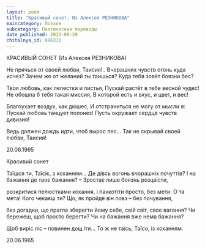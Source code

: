 ```yaml
---
layout: poem
title: "Красивый сонет. Из Алексея РЕЗНИКОВА"
maincategory: Поэзия
subcategory: Поэтические переводы
date_published: 2013-09-29
chitalnya_id: 886311
---
```




КРАСИВЫЙ СОНЕТ
(Из Алексея РЕЗНИКОВА)

Не прячься от своей любви, Таисия!..
Вчерашних чувств огонь куда исчез?
Зачем же от желаний ты таишься?
Куда тебя зовёт боязни бес?

Твоя любовь, как лепестки и листья,
Пускай растёт в тебе весной чудес!
Не обошла б тебя такая миссия,
В которой есть и вкус, и цвет, и вес!

Благоухает воздух, как дюшес,
И отстраниться не могу от мысли я:
Пускай любовь танцует полонез!
Пусть окружает сердце чувств дивизия!

Ведь должен дождь идти, чтоб вырос лес...
Так не скрывай своей любви, Таисия!

20.06.1965

Красивий сонет 

Таїшся ти, Таїсіє, з коханням…
Де дівсь вогонь вчорашніх почуттів?
І на бажання де твоє бажання? –
Зростає лише боязнь розцвісти,

розкритися пелюстками кохання,
і пахкотіти просто, без мети.
О та мета! Кого чекаєш ти?
Що, як пройде він повз – без почування, 

без догадки, що прагла зберегти
йому себе, свій світ, своє вагання?
Чи бережеш, щоб просто берегти?
Чи на бажання вже нема бажання? 

Щоб виріс ліс – повинен дощ іти…
То ж не таїсь, Таїсо, із коханням. 

20.06.1965







